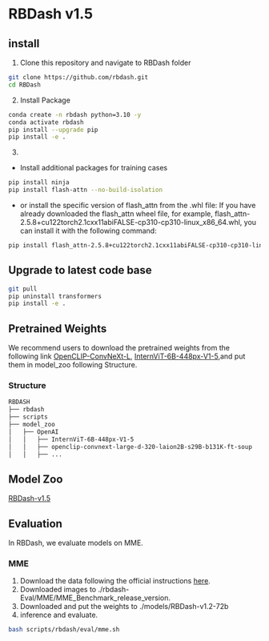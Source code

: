 # RBDash v1.5



## install 
1. Clone this repository and navigate to RBDash folder
```bash
git clone https://github.com/rbdash.git
cd RBDash
```
2. Install Package
```bash
conda create -n rbdash python=3.10 -y
conda activate rbdash
pip install --upgrade pip
pip install -e .
```
3. 
- Install additional packages for training cases
```bash
pip install ninja
pip install flash-attn --no-build-isolation
``` 
- or install the specific version of flash_attn from the .whl file:
If you have already downloaded the flash_attn wheel file, for example, flash_attn-2.5.8+cu122torch2.1cxx11abiFALSE-cp310-cp310-linux_x86_64.whl, you can install it with the following command:
```bash
pip install flash_attn-2.5.8+cu122torch2.1cxx11abiFALSE-cp310-cp310-linux_x86_64.whl
```

## Upgrade to latest code base
```bash
git pull
pip uninstall transformers
pip install -e .
```

## Pretrained Weights
We recommend users to download the pretrained weights from the following link [OpenCLIP-ConvNeXt-L](https://huggingface.co/laion/CLIP-convnext_large_d_320.laion2B-s29B-b131K-ft-soup), [InternViT-6B-448px-V1-5](https://huggingface.co/OpenGVLab/InternViT-6B-448px-V1-5/tree/main),and put them in model_zoo following Structure.
### Structure
```bash
RBDASH
├── rbdash
├── scripts
├── model_zoo
│   ├── OpenAI
│   │   ├── InternViT-6B-448px-V1-5
│   │   ├── openclip-convnext-large-d-320-laion2B-s29B-b131K-ft-soup
│   │   ├── ...

```
## Model Zoo
[RBDash-v1.5](https://huggingface.co/RBDash-Team/RBDash-v1.5)

## Evaluation
In RBDash, we evaluate models on MME.
### MME
1. Download the data following the official instructions [here](https://github.com/BradyFU/Awesome-Multimodal-Large-Language-Models/tree/Evaluation).
2. Downloaded images to ./rbdash-Eval/MME/MME_Benchmark_release_version.
3. Downloaded and put the weights to ./models/RBDash-v1.2-72b
4. inference and evaluate.
```bash
bash scripts/rbdash/eval/mme.sh
```
